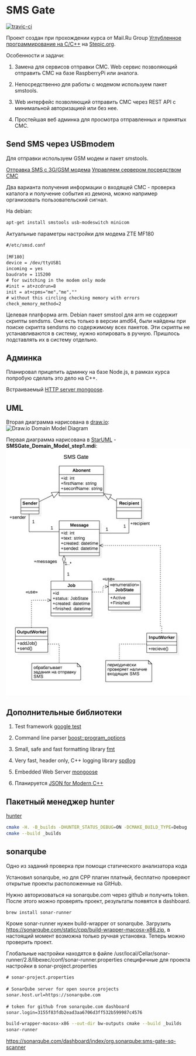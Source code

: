 SMS Gate
========

[![travic-ci](https://travis-ci.org/sv99/sms_gate.svg?branch=master)](https://travis-ci.org/sv99/sms_gate/builds)
  
Проект создан при прохождении курса от Mail.Ru Group [Углубленное программирование на C/C++](https://stepik.org/course/%D0%A3%D0%B3%D0%BB%D1%83%D0%B1%D0%BB%D0%B5%D0%BD%D0%BD%D0%BE%D0%B5-%D0%BF%D1%80%D0%BE%D0%B3%D1%80%D0%B0%D0%BC%D0%BC%D0%B8%D1%80%D0%BE%D0%B2%D0%B0%D0%BD%D0%B8%D0%B5-%D0%BD%D0%B0-CC++-153) на [Stepic.org](https://stepik.org).

Особенности и задачи:

1. Замена для сервисов отправки СМС. Web сервис позволяющий отправить СМС на базе RaspberryPi или аналога.

2. Непосредственно для работы с модемом используем пакет smstools.

3. Web интерфейс позволяющий отправить СМС через REST API с минимальной авторизацией или без нее.

3. Простейшая веб админка для просмотра отправленных и принятых СМС.

Send SMS через USBmodem
-----------------------

Для отправки используем GSM модем и пакет smstools.

[Отправка SMS с 3G/GSM модема](https://habrahabr.ru/post/133085/)
[Управляем сервером посредством СМС](https://habrahabr.ru/post/114912/)

Два варианта получения информации о входящей СМС - проверка каталога и получение события из демона,
можно например организовать пользовательский сигнал.

На debian:
```bash
apt-get install smstools usb-modeswitch minicom
```

Актуальные параметры настройки для модема ZTE MF180
```
#/etc/smsd.conf

[MF180]
device = /dev/ttyUSB1
incoming = yes
baudrate = 115200
# for switching in the modem only mode
#init = at+zcdrun=8
init = at+cpms="me","me",""
# without this circling checking memory with errors
check_memory_method=2
```

Целевая платформа arm. Debian пакет smstool для arm не содержит скрипты sendsms.
Они есть только в версии amd64, были найдены при поиске скрипта sendsms по содержимому всех пакетов.
Эти скрипты не устанавливаются в систему, нужно копировать в ручную.
Пришлось подставлять их в систему отдельно. 

Админка
-------

Планировал прицепить админку на базе Node.js, в рамках курса попробую сделать это дело на С++.

Встраиваемый [HTTP server mongoose](https://github.com/cesanta/mongoose).

UML
---

Вторая диаграмма нарисована в [draw.io](https://www.draw.io/):
![Draw.io Domain Model Diagram](SMSGate_Domain_Model_draw.io.png)

Первая диаграмма нарисована в [StarUML](http://staruml.io/) - **SMSGate_Domain_Model_step1.mdi**:
![StarUML Domain Model Diagram](SMSGate_Domain_Model_step1.jpg)

Дополнительные библиотеки
-------------------------

1. Test framework [google test](https://github.com/google/googletest)

2. Command line parser [boost::program_options](http://www.boost.org/doc/libs/1_61_0/doc/html/program_options.html)

3. Small, safe and fast formatting library [fmt](http://fmtlib.net/latest/index.html)

4. Very fast, header only, C++ logging library [spdlog](https://github.com/gabime/spdlog)

5. Embedded Web Server [mongoose](https://github.com/cesanta/mongoose)

6. Планируется [JSON for Modern C++](https://github.com/nlohmann/json)

Пакетный менеджер hunter
------------------------

[hunter](https://github.com/ruslo/hunter)

```bash
cmake -H. -B_builds -DHUNTER_STATUS_DEBUG=ON -DCMAKE_BUILD_TYPE=Debug
cmake --build _builds
```

sonarqube
---------

Одно из заданий проверка при помощи статического анализатора кода

Установил sonarqube, но для CPP плагин платный, бесплатно проверяют открытые 
проекты расположенные на GitHub.

Нужно авторизоваться на sonarqube.com через github и получить token.
После этого можно проверять проект, результаты появятся в dashboard.

```bash
brew install sonar-runner
```

Кроме sonar-runner нужен build-wrapper от sonarqube.
Загрузить https://sonarqube.com/static/cpp/build-wrapper-macosx-x86.zip,
в настоящий момент возможна только ручная установка.
Теперь можно проверить проект.

Глобальные настройки находятся в файле /usr/local/Cellar/sonar-runner/2.8/libexec/conf/sonar-runner.properties
специфичные для проекта настройки в sonar-project.properties
```
# sonar-project.properties

# SonarQube server for open source projects
sonar.host.url=https://sonarqube.com

# token for github from sonarqube.com dashboard
sonar.login=3155f83fdb2ead3aa6706d3ff532b599987c4576
```

```bash
build-wrapper-macosx-x86 --out-dir bw-outputs cmake --build _builds
sonar-runner
```

https://sonarqube.com/dashboard/index/org.sonarqube:sms-gate-sq-scanner